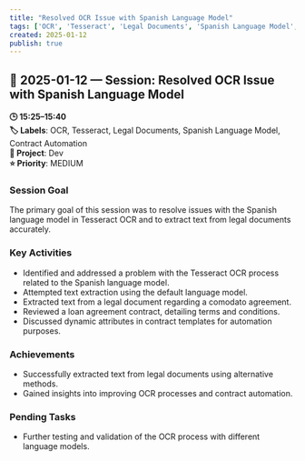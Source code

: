 ```yaml
---
title: "Resolved OCR Issue with Spanish Language Model"
tags: ['OCR', 'Tesseract', 'Legal Documents', 'Spanish Language Model', 'Contract Automation']
created: 2025-01-12
publish: true
---
```


## 📅 2025-01-12 — Session: Resolved OCR Issue with Spanish Language Model

**🕒 15:25–15:40**  
**🏷️ Labels**: OCR, Tesseract, Legal Documents, Spanish Language Model, Contract Automation  
**📂 Project**: Dev  
**⭐ Priority**: MEDIUM  


### Session Goal
The primary goal of this session was to resolve issues with the Spanish language model in Tesseract OCR and to extract text from legal documents accurately.

### Key Activities
- Identified and addressed a problem with the Tesseract OCR process related to the Spanish language model.
- Attempted text extraction using the default language model.
- Extracted text from a legal document regarding a comodato agreement.
- Reviewed a loan agreement contract, detailing terms and conditions.
- Discussed dynamic attributes in contract templates for automation purposes.

### Achievements
- Successfully extracted text from legal documents using alternative methods.
- Gained insights into improving OCR processes and contract automation.

### Pending Tasks
- Further testing and validation of the OCR process with different language models.

